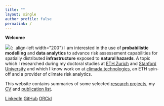 ```yaml
---
title: ""
layout: single
author_profile: false
permalink: /
---
```


**Welcome**

![](/assets/images/LB_clim_lowres.jpg){: .align-left width="200"}
I am interested in the use of **probabilistic modelling** and **data analytics** to advance risk assessement capabilities for spatially distributed **infrastructure** exposed to **natural hazards**. A topic which I researched during my doctoral studies at [ETH Zurich](https://www.ethz.ch/) and [Stanford University](https://www.stanford.edu/) and which I know work on at [climada technologies](https://www.climada.tech/), an ETH spin-off and a provider of climate risk analytics. 

<!--  
I am passionate about **probabilistic modelling** and **data analytics** to advance risk assessement capabilities for spatially distributed **infrastructure** exposed to **natural hazards**. 
I am a doctoral student at [ETH Zurich](https://www.ethz.ch/) and was a visiting researcher at [Stanford University](https://www.stanford.edu/). In my research, I use **probabilistic modelling** and **data analytics** to advance risk assessment for spatially distributed **infrastructure** exposed to **natural hazards**.

Before that, I worked as an infrastructure asset manager for the Swiss Federal Railway ([SBB](https://company.sbb.ch/en/home.html)).
-->
This website contains summaries of some selected [research projects](https://bodlukas.github.io/projects/), my [CV](/assets/CV_LB.pdf) and [publication list](https://bodlukas.github.io/publications/).

<a class="btn btn--primary" href="https://www.linkedin.com/in/lukas-bodenmann/"> <i class="fab fa-fw fa-linkedin"></i> LinkedIn</a>  <a class="btn btn--primary" href="https://github.com/bodlukas"> <i class="fab fa-fw fa-github"></i> GitHub</a>   <a class="btn btn--primary" href="https://orcid.org/0000-0002-7742-3306"> <i class="fab fa-fw fa-orcid"></i> ORCid</a>

<!--  
|--------------|---------|
| News | |
|--------------|---------|
| Mar 01, 2022  | Start as a visiting student researcher at [Stanford University](https://www.stanford.edu/).  |
| Sep 12, 2021  | Presentation at the 31st European Conference for Safety and Reliability (ESREL) in Angers, France. See [here](https://doi.org/10.3850/978-981-18-2016-8_559-cd) for the presented work.  |
| Mar 15, 2021  | Presentation at the 1st Croatian Conference on Earthquake Engineering (online). See [here](https://www.research-collection.ethz.ch/handle/20.500.11850/502087) for the presented work. |
| Nov 21, 2020  | Presentation at the Swiss Geoscience Meeting (online).  |
| Jun 11, 2020  | Our paper "The role of risk measures in making seismic upgrading decisions" has been published by Earthquake Spectra. See [here](https://doi.org/10.1177/8755293020919423) for the paper. |
| Aug 01, 2019  | Start of my doctoral studies at ETH Zurich  |
-->
